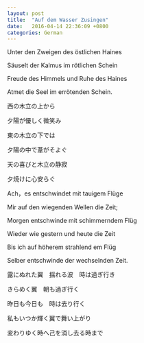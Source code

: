 ```yaml
---
layout: post
title:  "Auf dem Wasser Zusingen"
date:   2016-04-14 22:36:09 +0800
categories: German
---
```


Unter den Zweigen des östlichen Haines

Säuselt der Kalmus im rötlichen Schein

Freude des Himmels und Ruhe des Haines

Atmet die Seel im errötenden Schein.


西の木立の上から

夕陽が優しく微笑み

東の木立の下では

夕陽の中で葦がそよぐ

天の喜びと木立の静寂

夕焼けに心安らぐ


Ach，es entschwindet mit tauigem Flüge

Mir auf den wiegenden Wellen die Zeit;

Morgen entschwinde mit schimmerndem Flüg

Wieder wie gestern und heute die Zeit

Bis ich auf höherem strahlend em Flüg

Selber entschwinde der wechselnden Zeit.


露にぬれた翼　揺れる波　時は過ぎ行き

きらめく翼　朝も過ぎ行く

昨日も今日も　時は去り行く

私もいつか輝く翼で舞い上がり

変わりゆく時へ己を消し去る時まで
